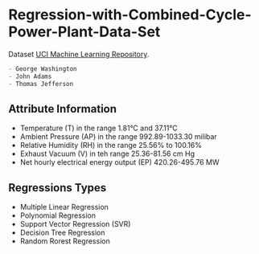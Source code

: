 # Regression-with-Combined-Cycle-Power-Plant-Data-Set

Dataset  [UCI Machine Learning Repository](https://archive.ics.uci.edu/ml/datasets/Combined+Cycle+Power+Plant#).
```python
- George Washington
- John Adams
- Thomas Jefferson
```


## Attribute Information

- Temperature (T) in the range 1.81°C and 37.11°C
- Ambient Pressure (AP) in the range 992.89-1033.30 milibar
- Relative Humidity (RH) in the range 25.56% to 100.16%
- Exhaust Vacuum (V) in teh range 25.36-81.56 cm Hg
- Net hourly electrical energy output (EP) 420.26-495.76 MW

## Regressions Types

- Multiple Linear Regression
- Polynomial Regression
- Support Vector Regression (SVR)
- Decision Tree Regression
- Random Rorest Regression

